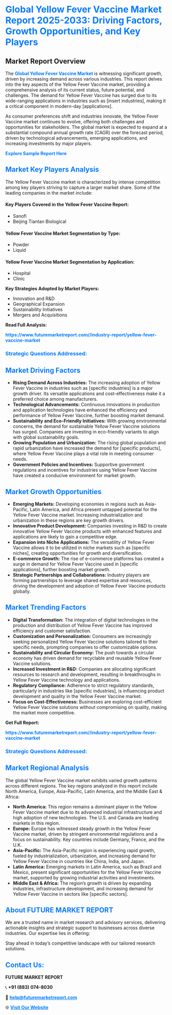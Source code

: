 <h1 style="color: #007BFF;">Global Yellow Fever Vaccine Market Report 2025-2033: Driving Factors, Growth Opportunities, and Key Players</h1>

<section id="overview">
<h2>Market Report Overview</h2>
<p>The <a href="https://www.futuremarketreport.com//industry-report/yellow-fever-vaccine-market" style="color: #007BFF; text-decoration: none;"><strong>Global Yellow Fever Vaccine Market</strong></a> is witnessing significant growth, driven by increasing demand across various industries. This report delves into the key aspects of the Yellow Fever Vaccine market, providing a comprehensive analysis of its current status, future potential, and challenges. The demand for Yellow Fever Vaccine has surged due to its wide-ranging applications in industries such as [insert industries], making it a critical component in modern-day [applications].</p>
<p>As consumer preferences shift and industries innovate, the Yellow Fever Vaccine market continues to evolve, offering both challenges and opportunities for stakeholders. The global market is expected to expand at a substantial compound annual growth rate (CAGR) over the forecast period, driven by technological advancements, emerging applications, and increasing investments by major players.</p>
</section>

<section id="overview">
<p><a href="https://www.futuremarketreport.com//request-sample/reportId=55599" style="color: #007BFF; text-decoration: none;"><strong>Explore Sample Report Here</strong></a></p>
</section>

<section id="key-players">
<h2 style="color: #007BFF;">Market Key Players Analysis</h2>
<p>The Yellow Fever Vaccine market is characterized by intense competition among key players striving to capture a larger market share. Some of the leading companies in the market include:</p>
<h4>Key Players Covered in the Yellow Fever Vaccine Report:</h4>
<ul><li>Sanofi</li><li>Beijing Tiantan Biological</li></ul>
<h4>Yellow Fever Vaccine Market Segmentation by Type:</h4>
<ul><li>Powder</li><li>Liquid</li></ul>

<h4>Yellow Fever Vaccine Market Segmentation by Application:</h4>
<ul><li>Hospital</li><li>Clinic</li></ul>
<p><strong>Key Strategies Adopted by Market Players:</strong></p>
<ul>
<li>Innovation and R&D</li>
<li>Geographical Expansion</li>
<li>Sustainability Initiatives</li>
<li>Mergers and Acquisitions</li>
</ul>
</section>

<section>
<p><strong>Read Full Analysis: </strong></p><a href="https://www.futuremarketreport.com//industry-report/yellow-fever-vaccine-market" style="color: #007BFF; text-decoration: none;"><strong>https://www.futuremarketreport.com//industry-report/yellow-fever-vaccine-market</strong></a>
<h3 style="color: #007BFF;">Strategic Questions Addressed:</h3>
</section>

<section id="driving-factors">
<h2 style="color: #007BFF;">Market Driving Factors</h2>
<ul>
<li><strong>Rising Demand Across Industries:</strong> The increasing adoption of Yellow Fever Vaccine in industries such as [specific industries] is a major growth driver. Its versatile applications and cost-effectiveness make it a preferred choice among manufacturers.</li>
<li><strong>Technological Advancements:</strong> Continuous innovations in production and application technologies have enhanced the efficiency and performance of Yellow Fever Vaccine, further boosting market demand.</li>
<li><strong>Sustainability and Eco-Friendly Initiatives:</strong> With growing environmental concerns, the demand for sustainable Yellow Fever Vaccine solutions has surged. Companies are investing in eco-friendly variants to align with global sustainability goals.</li>
<li><strong>Growing Population and Urbanization:</strong> The rising global population and rapid urbanization have increased the demand for [specific products], where Yellow Fever Vaccine plays a vital role in meeting consumer needs.</li>
<li><strong>Government Policies and Incentives:</strong> Supportive government regulations and incentives for industries using Yellow Fever Vaccine have created a conducive environment for market growth.</li>
</ul>
</section>

<section id="growth-opportunities">
<h2 style="color: #007BFF;">Market Growth Opportunities</h2>
<ul>
<li><strong>Emerging Markets:</strong> Developing economies in regions such as Asia-Pacific, Latin America, and Africa present untapped potential for the Yellow Fever Vaccine market. Increasing industrialization and urbanization in these regions are key growth drivers.</li>
<li><strong>Innovative Product Development:</strong> Companies investing in R&D to create innovative Yellow Fever Vaccine products with enhanced features and applications are likely to gain a competitive edge.</li>
<li><strong>Expansion into Niche Applications:</strong> The versatility of Yellow Fever Vaccine allows it to be utilized in niche markets such as [specific niches], creating opportunities for growth and diversification.</li>
<li><strong>E-commerce Growth:</strong> The rise of e-commerce platforms has created a surge in demand for Yellow Fever Vaccine used in [specific applications], further boosting market growth.</li>
<li><strong>Strategic Partnerships and Collaborations:</strong> Industry players are forming partnerships to leverage shared expertise and resources, driving the development and adoption of Yellow Fever Vaccine products globally.</li>
</ul>
</section>

<section id="trending-factors">
<h2 style="color: #007BFF;">Market Trending Factors</h2>
<ul>
<li><strong>Digital Transformation:</strong> The integration of digital technologies in the production and distribution of Yellow Fever Vaccine has improved efficiency and customer satisfaction.</li>
<li><strong>Customization and Personalization:</strong> Consumers are increasingly seeking personalized Yellow Fever Vaccine solutions tailored to their specific needs, prompting companies to offer customizable options.</li>
<li><strong>Sustainability and Circular Economy:</strong> The push towards a circular economy has driven demand for recyclable and reusable Yellow Fever Vaccine solutions.</li>
<li><strong>Increased Investment in R&D:</strong> Companies are allocating significant resources to research and development, resulting in breakthroughs in Yellow Fever Vaccine technology and applications.</li>
<li><strong>Regulatory Compliance:</strong> Adherence to strict regulatory standards, particularly in industries like [specific industries], is influencing product development and quality in the Yellow Fever Vaccine market.</li>
<li><strong>Focus on Cost-Effectiveness:</strong> Businesses are exploring cost-efficient Yellow Fever Vaccine solutions without compromising on quality, making the market more competitive.</li>
</ul>
</section>

<section>
<p><strong>Get Full Report: </strong></p><a href="https://www.futuremarketreport.com//industry-report/yellow-fever-vaccine-market" style="color: #007BFF; text-decoration: none;"><strong>https://www.futuremarketreport.com//industry-report/yellow-fever-vaccine-market</strong></a>
<h3 style="color: #007BFF;">Strategic Questions Addressed:</h3>
</section>


<section id="regional-analysis">
<h2 style="color: #007BFF;">Market Regional Analysis</h2>
<p>The global Yellow Fever Vaccine market exhibits varied growth patterns across different regions. The key regions analyzed in this report include North America, Europe, Asia-Pacific, Latin America, and the Middle East & Africa:</p>
<ul>
<li><strong>North America:</strong> This region remains a dominant player in the Yellow Fever Vaccine market due to its advanced industrial infrastructure and high adoption of new technologies. The U.S. and Canada are leading markets in this region.</li>
<li><strong>Europe:</strong> Europe has witnessed steady growth in the Yellow Fever Vaccine market, driven by stringent environmental regulations and a focus on sustainability. Key countries include Germany, France, and the U.K.</li>
<li><strong>Asia-Pacific:</strong> The Asia-Pacific region is experiencing rapid growth, fueled by industrialization, urbanization, and increasing demand for Yellow Fever Vaccine in countries like China, India, and Japan.</li>
<li><strong>Latin America:</strong> Emerging markets in Latin America, such as Brazil and Mexico, present significant opportunities for the Yellow Fever Vaccine market, supported by growing industrial activities and investments.</li>
<li><strong>Middle East & Africa:</strong> The region’s growth is driven by expanding industries, infrastructure development, and increasing demand for Yellow Fever Vaccine in sectors like [specific sectors].</li>
</ul>
</section>

<footer>
<h2 style="color: #007BFF;">About FUTURE MARKET REPORT</h2>
<p>We are a trusted name in market research and advisory services, delivering actionable insights and strategic support to businesses across diverse industries. Our expertise lies in offering:</p>

<p>Stay ahead in today’s competitive landscape with our tailored research solutions.</p>

<h2 style="color: #007BFF;">Contact Us:</h2>
<p><strong>FUTURE MARKET REPORT</strong></p>
<p>📞 <strong>+91 (883) 074-8030</strong></p>
<p>📧 <strong><a href="mailto:help@futuremarketreport.com" style="color: #007BFF;">help@futuremarketreport.com</a></strong></p>
<p>🌐 <strong><a href="https://www.futuremarketreport.com/" style="color: #007BFF;">Visit Our Website</a></strong></p>
</footer>